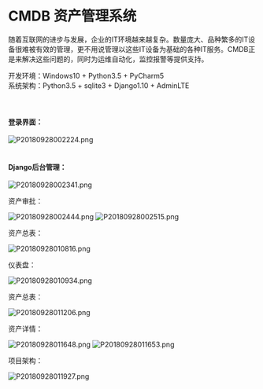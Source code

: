 # CMDB 资产管理系统




随着互联网的进步与发展，企业的IT环境越来越复杂。数量庞大、品种繁多的IT设备很难被有效的管理，更不用说管理以这些IT设备为基础的各种IT服务。CMDB正是来解决这些问题的，同时为运维自动化，监控报警等提供支持。

开发环境：Windows10 + Python3.5 + PyCharm5<br>
系统架构：Python3.5 + sqlite3 + Django1.10 + AdminLTE  
<br><br>

#### 登录界面：
![P20180928002224.png](/img/P20180928002224.png)
<br><br>


#### Django后台管理： 

![P20180928002341.png](/img/P20180928002341.png)  



资产审批：

![P20180928002444.png](/img/P20180928002444.png)
![P20180928002515.png](/img/P20180928002515.png)



资产总表：

![P20180928010816.png](/img/P20180928010816.png)



仪表盘：

![P20180928010934.png](/img/P20180928010934.png)



资产总表：

![P20180928011206.png](/img/P20180928011206.png)



资产详情：

![P20180928011648.png](/img/P20180928011648.png)
![P20180928011653.png](/img/P20180928011653.png)



项目架构：

![P20180928011927.png](/img/P20180928011927.png)
